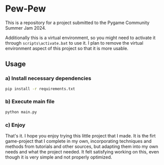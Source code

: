 # Pew-Pew
This is a repository for a project submitted to the Pygame Community Summer Jam 2024.

Additionally this is a virtual environment, so you might need to activate it through `scripts\activate.bat` to use it.
I plan to remove the virtual environment aspect of this project so that it is more usable.

## Usage

### a) Install necessary dependencies

```sh
pip install -r requirements.txt
```

### b) Execute main file

```sh
python main.py
```

### c) Enjoy

That's it. I hope you enjoy trying this little project that I made. It is the firt game-project that I complete in my own, incorporating techniques and methods from tutorials and other sources, but adapting them into my own needs and what the project needed. It felt satisfying working on this, even though it is very simple and not properly optimized. 

